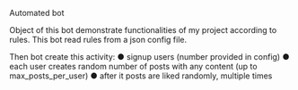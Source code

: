 Automated bot

Object of this bot demonstrate functionalities of my project
according to rules. This bot read rules from a json config file.

Then bot create this activity:
● signup users (number provided in config)
● each user creates random number of posts with 
any content (up to max_posts_per_user)
● after it posts are liked randomly, multiple times
